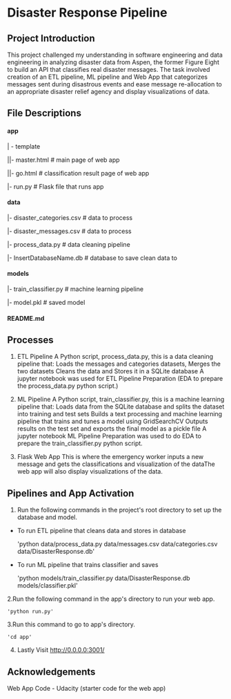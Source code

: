 # Disaster Response Pipeline
## Project Introduction
This project challenged my understanding in software engineering and data engineering in analyzing disaster data from Aspen, the former Figure Eight to build an API that classifies real disaster messages. 
The task involved creation of an ETL pipeline, ML pipeline and Web App that categorizes messages sent during disastrous events and ease message re-allocation to an appropriate disaster relief agency and display visualizations of data.

## File Descriptions
#### app
  | - template 
  
  ||- master.html # main page of web app 
  
  ||- go.html # classification result page of web app
  
  |- run.py # Flask file that runs app

#### data
  |- disaster_categories.csv # data to process 
  
  |- disaster_messages.csv # data to process 
  
  |- process_data.py # data cleaning pipeline 
  
  |- InsertDatabaseName.db # database to save clean data to

#### models
  |- train_classifier.py # machine learning pipeline 
  
  |- model.pkl # saved model

#### README.md

## Processes
1. ETL Pipeline
A Python script, process_data.py, this is a data cleaning pipeline that:
Loads the messages and categories datasets, Merges the two datasets Cleans the data and Stores it in a SQLite database A jupyter notebook was used for ETL Pipeline Preparation (EDA to prepare the process_data.py python script.)

2. ML Pipeline
A Python script, train_classifier.py, this is a machine learning pipeline that:
Loads data from the SQLite database and splits the dataset into training and test sets Builds a text processing and machine learning pipeline that trains and tunes a model using GridSearchCV Outputs results on the test set and exports the final model as a pickle file A jupyter notebook ML Pipeline Preparation was used to do EDA to prepare the train_classifier.py python script.

3. Flask Web App
This is where the emergency worker inputs a new message and gets the classifications and visualization of the dataThe web app will also display visualizations of the data.

## Pipelines and App Activation
1. Run the following commands in the project's root directory to set up the database and model.
- To run ETL pipeline that cleans data and stores in database
  
    'python data/process_data.py data/messages.csv data/categories.csv data/DisasterResponse.db'
  
- To run ML pipeline that trains classifier and saves
  
    'python models/train_classifier.py data/DisasterResponse.db models/classifier.pkl'
  
2.Run the following command in the app's directory to run your web app.

    'python run.py'
    
3.Run this command to go to app's directory.

    'cd app'
    
4. Lastly Visit http://0.0.0.0:3001/
  
## Acknowledgements
Web App Code - Udacity (starter code for the web app)
